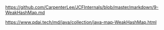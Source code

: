 https://github.com/CarpenterLee/JCFInternals/blob/master/markdown/9-WeakHashMap.md

https://www.pdai.tech/md/java/collection/java-map-WeakHashMap.html